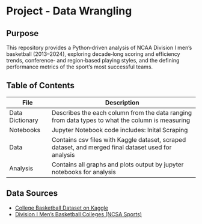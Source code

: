 # Project - Data Wrangling

## Purpose

This repository provides a Python‐driven analysis of NCAA Division I men’s basketball (2013–2024), exploring decade‑long scoring and efficiency trends, conference‑ and region‑based playing styles, and the defining performance metrics of the sport’s most successful teams.

## Table of Contents
| File | Description |
| ------ | ------ |
| Data Dictionary | Describes the each column from the data ranging from data types to what the column is measuring |
| Notebooks | Jupyter Notebook code includes: Inital Scraping |
| Data | Contains csv files with Kaggle dataset, scraped dataset, and merged final dataset used for analysis |
| Analysis | Contains all graphs and plots output by jupyter notebooks for analysis |

## Data Sources
- [College Basketball Dataset on Kaggle](https://www.kaggle.com/datasets/andrewsundberg/college-basketball-dataset)  
- [Division I Men’s Basketball Colleges (NCSA Sports)](https://www.ncsasports.org/mens-basketball/division-1-colleges)  

